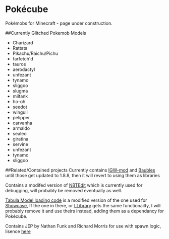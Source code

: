 # Pokécube
Pokémobs for Minecraft - page under construction.

##Currently Glitched Pokemob Models
- Charizard
- Rattata
- Pikachu/Raichu/Pichu
- farfetch'd
- tauros
- aerodactyl
- unfezant
- tynamo
- sliggoo
- slugma
- miltank
- ho-oh
- seedot
- wingull
- pelipper
- carvanha
- armaldo
- sealeo
- giratina
- servine
- unfezant
- tynamo
- sliggoo


##Related/Contained projects
Currently contains [IGW-mod](https://github.com/MineMaarten/IGW-mod) and [Baubles](https://github.com/Azanor/Baubles) until those get updated to 1.8.8, then it will revert to using them as libraries

Contains a modifed version of [NBTEdit](https://github.com/DavidGoldman/NBTEdit) which is currently used for debugging, will probably be removed eventually as well.

[Tabula Model loading code](https://github.com/Thutmose/Pokecube/tree/master/Pokecube%20Core/src/main/java/pokecube/modelloader/client/tabula) is a modified version of the one used for [Showcase](https://github.com/iLexiconn/Showcase), If the one in there, or [LLibrary](https://github.com/iLexiconn/LLibrary) gets the same functionailty, I will probably remove it and use theirs instead, adding them as a dependancy for Pokécube.

Contains JEP by Nathan Funk and Richard Morris for use with spawn logic, lisence [here](https://github.com/Thutmose/Pokecube/blob/master/Pokecube%20Core/src/main/java/org/nfunk/jep/license.txt)
